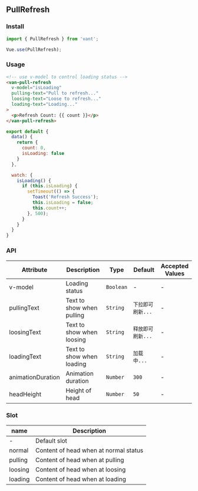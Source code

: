 ## PullRefresh

### Install
``` javascript
import { PullRefresh } from 'vant';

Vue.use(PullRefresh);
```

### Usage

```html
<!-- use v-model to control loading status -->
<van-pull-refresh
  v-model="isLoading"
  pulling-text="Pull to refresh..."
  loosing-text="Loose to refresh..."
  loading-text="Loading..."
>
  <p>Refresh Count: {{ count }}</p>
</van-pull-refresh>
```

```javascript
export default {
  data() {
    return {
      count: 0,
      isLoading: false
    }
  },

  watch: {
    isLoading() {
      if (this.isLoading) {
        setTimeout(() => {
          Toast('Refresh Success');
          this.isLoading = false;
          this.count++;
        }, 500);
      }
    }
  }
}
```

### API

| Attribute | Description | Type | Default | Accepted Values |
|-----------|-----------|-----------|-------------|-------------|
| v-model | Loading status | `Boolean` | - | - |
| pullingText | Text to show when pulling | `String` | `下拉即可刷新...` | - |
| loosingText | Text to show when loosing | `String` | `释放即可刷新...` | - |
| loadingText | Text to show when loading | `String` | `加载中...` | - |
| animationDuration | Animation duration | `Number` | `300` | - |
| headHeight | Height of head | `Number` | `50` | - |

### Slot

| name | Description |
|-----------|-----------|
| - | Default slot |
| normal | Content of head when at normal status |
| pulling | Content of head when at pulling |
| loosing | Content of head when at loosing |
| loading | Content of head when at loading |
